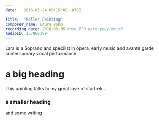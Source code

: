 ```yaml
---
date:   2016-03-24 09:15:08 -0700

title:  "Roller Painting"
composer_name: LAura Bohn
recording_date: 2016-03-05 #use ISO date yyyy-mm-dd
audioID: 257860399
---
```


Lara is a Soprano and specilist in opera, early music and avante garde contemporary vocal performance

# a big heading

This painting talks to my great love of startrek....

### a smaller heading

and some writing